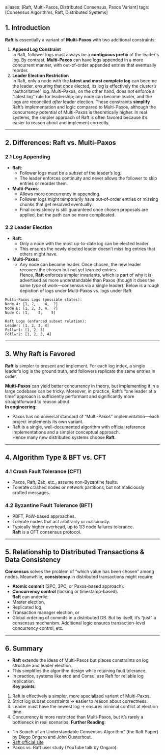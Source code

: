 aliases: [Raft, Multi-Paxos, Distributed Consensus, Paxos Variant]
tags: [Consensus Algorithms, Raft, Distributed Systems]
## 1. Introduction
**Raft** is essentially a variant of **Multi-Paxos** with two additional constraints:
1. **Append Log Constraint**  
   In Raft, follower logs must always be a **contiguous prefix** of the leader's log. By contrast, **Multi-Paxos** can have logs appended in a more concurrent manner, with out-of-order appended entries that eventually reorder.
2. **Leader Election Restriction**  
   In Raft, only a node with the **latest and most complete log** can become the leader, ensuring that once elected, its log is effectively the cluster’s “authoritative” log. Multi-Paxos, on the other hand, does not enforce a “latest log” rule for leadership; any node can become leader, and the logs are reconciled *after* leader election.
These constraints **simplify** Raft’s implementation and logic compared to Multi-Paxos, although the concurrency potential of Multi-Paxos is theoretically higher. In real systems, the simpler approach of Raft is often favored because it’s easier to reason about and implement correctly.

---
## 2. Differences: Raft vs. Multi-Paxos
### 2.1 Log Appending
- **Raft**:  
  - Follower logs must be a *subset* of the leader’s log.  
  - The leader enforces continuity and never allows the follower to skip entries or reorder them.  
- **Multi-Paxos**:  
  - Allows more concurrency in appending.  
  - Follower logs might temporarily have out-of-order entries or missing chunks that get resolved eventually.  
  - Final consistency is still guaranteed once chosen proposals are applied, but the path can be more complicated.
### 2.2 Leader Election
- **Raft**:  
  - Only a node with the most up-to-date log can be elected leader.
  - This ensures the newly elected leader doesn’t miss log entries that others might have.  
- **Multi-Paxos**:
  - Any node can become leader. Once chosen, the new leader recovers the chosen but not yet learned entries.  
Hence, **Raft** enforces simpler invariants, which is part of why it is advertised as more understandable than Paxos (though it does the same *type* of work—consensus via a single leader).
Below is a rough depiction of logs under Multi-Paxos vs. logs under Raft:
```plaintext
Multi-Paxos Logs (possible states):
Node A: [1, 2,    4,  ?]
Node B: [1, 2, 3, 4,  ?]
Node C: [1,    3,    5]

Raft Logs (enforced subset relation):
Leader: [1, 2, 3, 4]
Follwr1: [1, 2, 3]
Follwr2: [1, 2, 3, 4]
```
---
## 3. Why Raft is Favored
**Raft** is simpler to present and implement. For each log index, a single leader’s log is the ground truth, and followers replicate the same entries in order.  

**Multi-Paxos** can yield better concurrency in theory, but implementing it in a large codebase can be tricky. Moreover, in practice, Raft’s “one leader at a time” approach is sufficiently performant and significantly more straightforward to reason about.  
**In engineering**:  
- Paxos has no universal standard of “Multi-Paxos” implementation—each project implements its own variant.  
- Raft is a single, well-documented algorithm with official reference implementations and a simpler conceptual approach.  
Hence many new distributed systems choose **Raft**.
---
## 4. Algorithm Type & BFT vs. CFT
### 4.1 Crash Fault Tolerance (CFT)
- Paxos, Raft, Zab, etc., assume non-Byzantine faults.  
- Tolerate crashed nodes or network partitions, but not maliciously crafted messages. 
### 4.2 Byzantine Fault Tolerance (BFT)
- PBFT, PoW-based approaches.  
- Tolerate nodes that act arbitrarily or maliciously.  
- Typically higher overhead, up to 1/3 node failures tolerance.  
**Raft** is a CFT consensus protocol.
---
## 5. Relationship to Distributed Transactions & Data Consistency
**Consensus** solves the problem of “which value has been chosen” among nodes. Meanwhile, **consistency** in distributed transactions might require:
- **Atomic commit** (2PC, 3PC, or Paxos-based approach).
- **Concurrency control** (locking or timestamp-based).  
**Raft** can underlie:
- Master election,
- Replicated log,
- Transaction manager election, or
- Global ordering of commits in a distributed DB.
But by itself, it’s “just” a consensus mechanism. Additional logic ensures transaction-level concurrency control, etc.
---
## 6. Summary
- **Raft** extends the ideas of Multi-Paxos but places constraints on log structure and leader election.  
- This simplifies the algorithm design while retaining fault tolerance.  
- In practice, systems like etcd and Consul use Raft for reliable log replication.  
**Key points**:
1. Raft is effectively a simpler, more specialized variant of Multi-Paxos.  
2. Strict log subset constraints → easier to reason about correctness.  
3. Leader must have the newest log → ensures minimal conflict at election time.  
4. Concurrency is more restricted than Multi-Paxos, but it’s rarely a bottleneck in real scenarios.
**Further Reading**:
- “In Search of an Understandable Consensus Algorithm” (the Raft Paper) by Diego Ongaro and John Ousterhout.  
- [Raft official site](https://raft.github.io/)  
- Paxos vs. Raft user study (YouTube talk by Ongaro).  

```